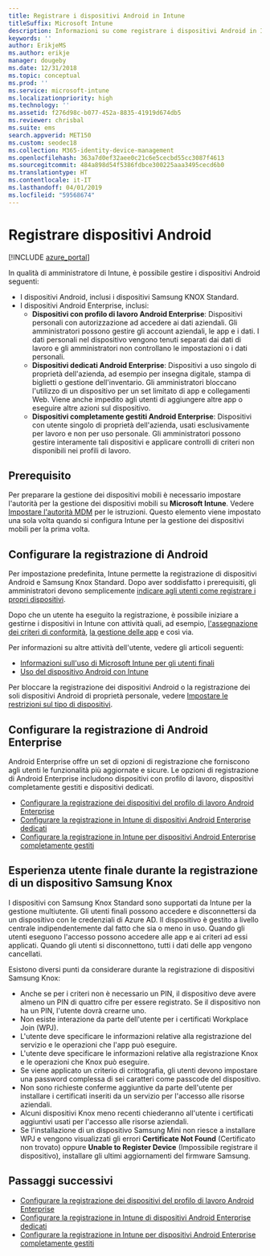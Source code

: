 ```yaml
---
title: Registrare i dispositivi Android in Intune
titleSuffix: Microsoft Intune
description: Informazioni su come registrare i dispositivi Android in Intune.
keywords: ''
author: ErikjeMS
ms.author: erikje
manager: dougeby
ms.date: 12/31/2018
ms.topic: conceptual
ms.prod: ''
ms.service: microsoft-intune
ms.localizationpriority: high
ms.technology: ''
ms.assetid: f276d98c-b077-452a-8835-41919d674db5
ms.reviewer: chrisbal
ms.suite: ems
search.appverid: MET150
ms.custom: seodec18
ms.collection: M365-identity-device-management
ms.openlocfilehash: 363a7d0ef32aee0c21c6e5cecbd55cc3087f4613
ms.sourcegitcommit: 484a898d54f5386fdbce300225aaa3495cecd6b0
ms.translationtype: HT
ms.contentlocale: it-IT
ms.lasthandoff: 04/01/2019
ms.locfileid: "59568674"
---
```

# <a name="enroll-android-devices"></a>Registrare dispositivi Android

[!INCLUDE [azure_portal](./includes/azure_portal.md)]

In qualità di amministratore di Intune, è possibile gestire i dispositivi Android seguenti:
- I dispositivi Android, inclusi i dispositivi Samsung KNOX Standard.
- I dispositivi Android Enterprise, inclusi:
    - **Dispositivi con profilo di lavoro Android Enterprise**: Dispositivi personali con autorizzazione ad accedere ai dati aziendali. Gli amministratori possono gestire gli account aziendali, le app e i dati. I dati personali nel dispositivo vengono tenuti separati dai dati di lavoro e gli amministratori non controllano le impostazioni o i dati personali. 
    - **Dispositivi dedicati Android Enterprise**: Dispositivi a uso singolo di proprietà dell'azienda, ad esempio per insegna digitale, stampa di biglietti o gestione dell'inventario. Gli amministratori bloccano l'utilizzo di un dispositivo per un set limitato di app e collegamenti Web. Viene anche impedito agli utenti di aggiungere altre app o eseguire altre azioni sul dispositivo.
    - **Dispositivi completamente gestiti Android Enterprise**: Dispositivi con utente singolo di proprietà dell'azienda, usati esclusivamente per lavoro e non per uso personale. Gli amministratori possono gestire interamente tali dispositivi e applicare controlli di criteri non disponibili nei profili di lavoro. 

## <a name="prerequisite"></a>Prerequisito

Per preparare la gestione dei dispositivi mobili è necessario impostare l'autorità per la gestione dei dispositivi mobili su **Microsoft Intune**. Vedere [Impostare l'autorità MDM](mdm-authority-set.md) per le istruzioni. Questo elemento viene impostato una sola volta quando si configura Intune per la gestione dei dispositivi mobili per la prima volta.

## <a name="set-up-android-enrollment"></a>Configurare la registrazione di Android

Per impostazione predefinita, Intune permette la registrazione di dispositivi Android e Samsung Knox Standard. Dopo aver soddisfatto i prerequisiti, gli amministratori devono semplicemente [indicare agli utenti come registrare i propri dispositivi](/intune-user-help/enroll-your-device-in-intune-android).

Dopo che un utente ha eseguito la registrazione, è possibile iniziare a gestirne i dispositivi in Intune con attività quali, ad esempio, [l'assegnazione dei criteri di conformità](compliance-policy-create-android.md), [la gestione delle app](app-management.md) e così via.

Per informazioni su altre attività dell'utente, vedere gli articoli seguenti:

- [Informazioni sull'uso di Microsoft Intune per gli utenti finali](end-user-educate.md)
- [Uso del dispositivo Android con Intune](https://docs.microsoft.com/intune-user-help/using-your-android-device-with-intune)

Per bloccare la registrazione dei dispositivi Android o la registrazione dei soli dispositivi Android di proprietà personale, vedere [Impostare le restrizioni sul tipo di dispositivi](enrollment-restrictions-set.md).

## <a name="set-up-android-enterprise-enrollment"></a>Configurare la registrazione di Android Enterprise

Android Enterprise offre un set di opzioni di registrazione che forniscono agli utenti le funzionalità più aggiornate e sicure. Le opzioni di registrazione di Android Enterprise includono dispositivi con profilo di lavoro, dispositivi completamente gestiti e dispositivi dedicati.

- [Configurare la registrazione dei dispositivi del profilo di lavoro Android Enterprise](android-work-profile-enroll.md)
- [Configurare la registrazione in Intune di dispositivi Android Enterprise dedicati](android-kiosk-enroll.md)
- [Configurare la registrazione in Intune per dispositivi Android Enterprise completamente gestiti](android-fully-managed-enroll.md)

## <a name="end-user-experience-when-enrolling-a-samsung-knox-device"></a>Esperienza utente finale durante la registrazione di un dispositivo Samsung Knox

I dispositivi con Samsung Knox Standard sono supportati da Intune per la gestione multiutente. Gli utenti finali possono accedere e disconnettersi da un dispositivo con le credenziali di Azure AD. Il dispositivo è gestito a livello centrale indipendentemente dal fatto che sia o meno in uso. Quando gli utenti eseguono l'accesso possono accedere alle app e ai criteri ad essi applicati. Quando gli utenti si disconnettono, tutti i dati delle app vengono cancellati.

Esistono diversi punti da considerare durante la registrazione di dispositivi Samsung Knox:
-   Anche se per i criteri non è necessario un PIN, il dispositivo deve avere almeno un PIN di quattro cifre per essere registrato. Se il dispositivo non ha un PIN, l'utente dovrà crearne uno.
-   Non esiste interazione da parte dell'utente per i certificati Workplace Join (WPJ).
-   L'utente deve specificare le informazioni relative alla registrazione del servizio e le operazioni che l'app può eseguire.
-   L'utente deve specificare le informazioni relative alla registrazione Knox e le operazioni che Knox può eseguire.
-   Se viene applicato un criterio di crittografia, gli utenti devono impostare una password complessa di sei caratteri come passcode del dispositivo.
-   Non sono richieste conferme aggiuntive da parte dell'utente per installare i certificati inseriti da un servizio per l'accesso alle risorse aziendali.
- Alcuni dispositivi Knox meno recenti chiederanno all'utente i certificati aggiuntivi usati per l'accesso alle risorse aziendali.
- Se l'installazione di un dispositivo Samsung Mini non riesce a installare WPJ e vengono visualizzati gli errori **Certificate Not Found** (Certificato non trovato) oppure **Unable to Register Device** (Impossibile registrare il dispositivo), installare gli ultimi aggiornamenti del firmware Samsung.

## <a name="next-steps"></a>Passaggi successivi

- [Configurare la registrazione dei dispositivi del profilo di lavoro Android Enterprise](android-work-profile-enroll.md)
- [Configurare la registrazione in Intune di dispositivi Android Enterprise dedicati](android-kiosk-enroll.md)
- [Configurare la registrazione in Intune per dispositivi Android Enterprise completamente gestiti](android-fully-managed-enroll.md)
